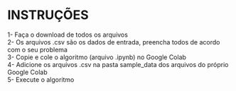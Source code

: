 # INSTRUÇÕES
1- Faça o download de todos os arquivos  
2- Os arquivos .csv são os dados de entrada, preencha todos de acordo com o seu problema  
3- Copie e cole o algoritmo (arquivo .ipynb) no Google Colab  
4- Adicione os arquivos .csv na pasta sample_data dos arquivos do próprio Google Colab  
5- Execute o algoritmo
